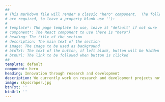 ```yaml
---
##
# This markdown file will render a classic "hero" component.  The following properties may be set (properties with * 
# are required, to leave a property blank use ''):
#
# template*: The page template to use, leave it "default" if not sure
# component*: The React component to use (here is "hero")
# heading: The title of the section
# description: The main text of the section
# image: The image to be used as background
# btnTxt: The text of the button, if left blank, button will be hidden
# btnUrl: The link to be followed when button is clicked
##
template: default
component: hero
heading: Innovation through research and development
description: We currently work on research and development projects not only to serve our customers but also to develop our own product lines. Our goal is to develop our skills and technologies and enhance our presence in the global market.
image: skyscraper.jpg
btnTxt: ''
btnUrl: ''
---
```


